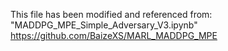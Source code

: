 This file has been modified and referenced from: "MADDPG_MPE_Simple_Adversary_V3.ipynb"
https://github.com/BaizeXS/MARL_MADDPG_MPE